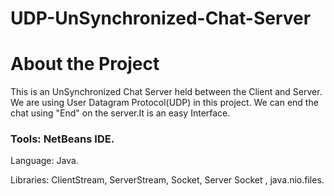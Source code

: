 # UDP-UnSynchronized-Chat-Server
# About the Project
This is an UnSynchronized Chat Server held between the Client and Server. We are using User Datagram Protocol(UDP) in this project. We can end the chat using "End" on the server.It is an easy Interface.

### Tools: NetBeans IDE.

Language: Java.

Libraries: ClientStream, ServerStream, Socket, Server Socket , java.nio.files.
